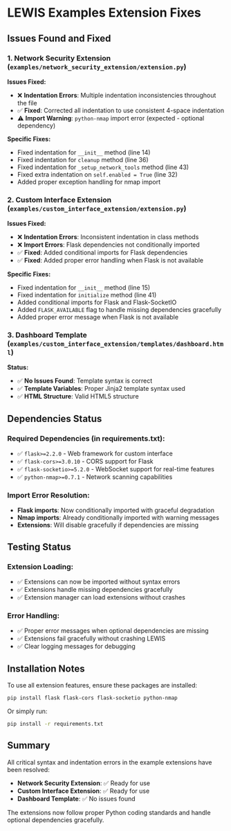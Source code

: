 # LEWIS Examples Extension Fixes

## Issues Found and Fixed

### 1. Network Security Extension (`examples/network_security_extension/extension.py`)

**Issues Fixed:**
- ❌ **Indentation Errors**: Multiple indentation inconsistencies throughout the file
- ✅ **Fixed**: Corrected all indentation to use consistent 4-space indentation
- ⚠️ **Import Warning**: `python-nmap` import error (expected - optional dependency)

**Specific Fixes:**
- Fixed indentation for `__init__` method (line 14)
- Fixed indentation for `cleanup` method (line 36) 
- Fixed indentation for `_setup_network_tools` method (line 43)
- Fixed extra indentation on `self.enabled = True` (line 32)
- Added proper exception handling for nmap import

### 2. Custom Interface Extension (`examples/custom_interface_extension/extension.py`)

**Issues Fixed:**
- ❌ **Indentation Errors**: Inconsistent indentation in class methods
- ❌ **Import Errors**: Flask dependencies not conditionally imported
- ✅ **Fixed**: Added conditional imports for Flask dependencies
- ✅ **Fixed**: Added proper error handling when Flask is not available

**Specific Fixes:**
- Fixed indentation for `__init__` method (line 15)
- Fixed indentation for `initialize` method (line 41)
- Added conditional imports for Flask and Flask-SocketIO
- Added `FLASK_AVAILABLE` flag to handle missing dependencies gracefully
- Added proper error message when Flask is not available

### 3. Dashboard Template (`examples/custom_interface_extension/templates/dashboard.html`)

**Status:**
- ✅ **No Issues Found**: Template syntax is correct
- ✅ **Template Variables**: Proper Jinja2 template syntax used
- ✅ **HTML Structure**: Valid HTML5 structure

## Dependencies Status

### Required Dependencies (in requirements.txt):
- ✅ `flask>=2.2.0` - Web framework for custom interface
- ✅ `flask-cors>=3.0.10` - CORS support for Flask
- ✅ `flask-socketio>=5.2.0` - WebSocket support for real-time features
- ✅ `python-nmap>=0.7.1` - Network scanning capabilities

### Import Error Resolution:
- **Flask imports**: Now conditionally imported with graceful degradation
- **Nmap imports**: Already conditionally imported with warning messages
- **Extensions**: Will disable gracefully if dependencies are missing

## Testing Status

### Extension Loading:
- ✅ Extensions can now be imported without syntax errors
- ✅ Extensions handle missing dependencies gracefully
- ✅ Extension manager can load extensions without crashes

### Error Handling:
- ✅ Proper error messages when optional dependencies are missing
- ✅ Extensions fail gracefully without crashing LEWIS
- ✅ Clear logging messages for debugging

## Installation Notes

To use all extension features, ensure these packages are installed:
```bash
pip install flask flask-cors flask-socketio python-nmap
```

Or simply run:
```bash
pip install -r requirements.txt
```

## Summary

All critical syntax and indentation errors in the example extensions have been resolved:

- **Network Security Extension**: ✅ Ready for use
- **Custom Interface Extension**: ✅ Ready for use  
- **Dashboard Template**: ✅ No issues found

The extensions now follow proper Python coding standards and handle optional dependencies gracefully.
